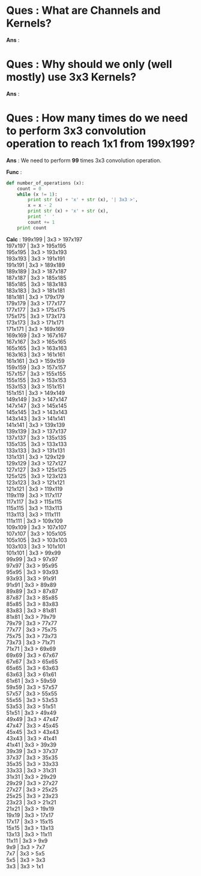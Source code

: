 # Ques : What are Channels and Kernels?
**Ans**  :


# Ques : Why should we only (well mostly) use 3x3 Kernels?
**Ans**  :


# Ques : How many times do we need to perform 3x3 convolution operation to reach 1x1 from 199x199?
**Ans**  : We need to perform **99** times 3x3 convolution operation.

**Func** : 
```python  
def number_of_operations (x):  
	count = 0  
	while (x != 1):  
		print str (x) + 'x' + str (x), '| 3x3 >',  
		x = x - 2  
		print str (x) + 'x' + str (x),
		print '  '  
		count += 1  
	print count  
```

**Calc** : 199x199 | 3x3 > 197x197   
197x197 | 3x3 > 195x195   
195x195 | 3x3 > 193x193   
193x193 | 3x3 > 191x191   
191x191 | 3x3 > 189x189   
189x189 | 3x3 > 187x187   
187x187 | 3x3 > 185x185   
185x185 | 3x3 > 183x183   
183x183 | 3x3 > 181x181   
181x181 | 3x3 > 179x179   
179x179 | 3x3 > 177x177   
177x177 | 3x3 > 175x175   
175x175 | 3x3 > 173x173   
173x173 | 3x3 > 171x171   
171x171 | 3x3 > 169x169   
169x169 | 3x3 > 167x167   
167x167 | 3x3 > 165x165   
165x165 | 3x3 > 163x163   
163x163 | 3x3 > 161x161   
161x161 | 3x3 > 159x159   
159x159 | 3x3 > 157x157   
157x157 | 3x3 > 155x155   
155x155 | 3x3 > 153x153   
153x153 | 3x3 > 151x151   
151x151 | 3x3 > 149x149   
149x149 | 3x3 > 147x147   
147x147 | 3x3 > 145x145   
145x145 | 3x3 > 143x143   
143x143 | 3x3 > 141x141   
141x141 | 3x3 > 139x139   
139x139 | 3x3 > 137x137   
137x137 | 3x3 > 135x135   
135x135 | 3x3 > 133x133   
133x133 | 3x3 > 131x131   
131x131 | 3x3 > 129x129   
129x129 | 3x3 > 127x127   
127x127 | 3x3 > 125x125   
125x125 | 3x3 > 123x123   
123x123 | 3x3 > 121x121   
121x121 | 3x3 > 119x119   
119x119 | 3x3 > 117x117   
117x117 | 3x3 > 115x115   
115x115 | 3x3 > 113x113   
113x113 | 3x3 > 111x111   
111x111 | 3x3 > 109x109   
109x109 | 3x3 > 107x107   
107x107 | 3x3 > 105x105   
105x105 | 3x3 > 103x103   
103x103 | 3x3 > 101x101   
101x101 | 3x3 > 99x99   
99x99 | 3x3 > 97x97   
97x97 | 3x3 > 95x95   
95x95 | 3x3 > 93x93   
93x93 | 3x3 > 91x91   
91x91 | 3x3 > 89x89   
89x89 | 3x3 > 87x87   
87x87 | 3x3 > 85x85   
85x85 | 3x3 > 83x83   
83x83 | 3x3 > 81x81   
81x81 | 3x3 > 79x79   
79x79 | 3x3 > 77x77   
77x77 | 3x3 > 75x75   
75x75 | 3x3 > 73x73   
73x73 | 3x3 > 71x71   
71x71 | 3x3 > 69x69   
69x69 | 3x3 > 67x67   
67x67 | 3x3 > 65x65   
65x65 | 3x3 > 63x63   
63x63 | 3x3 > 61x61   
61x61 | 3x3 > 59x59   
59x59 | 3x3 > 57x57   
57x57 | 3x3 > 55x55   
55x55 | 3x3 > 53x53   
53x53 | 3x3 > 51x51   
51x51 | 3x3 > 49x49   
49x49 | 3x3 > 47x47   
47x47 | 3x3 > 45x45   
45x45 | 3x3 > 43x43   
43x43 | 3x3 > 41x41   
41x41 | 3x3 > 39x39   
39x39 | 3x3 > 37x37   
37x37 | 3x3 > 35x35   
35x35 | 3x3 > 33x33   
33x33 | 3x3 > 31x31   
31x31 | 3x3 > 29x29   
29x29 | 3x3 > 27x27   
27x27 | 3x3 > 25x25   
25x25 | 3x3 > 23x23   
23x23 | 3x3 > 21x21   
21x21 | 3x3 > 19x19   
19x19 | 3x3 > 17x17   
17x17 | 3x3 > 15x15   
15x15 | 3x3 > 13x13   
13x13 | 3x3 > 11x11   
11x11 | 3x3 > 9x9   
9x9 | 3x3 > 7x7   
7x7 | 3x3 > 5x5   
5x5 | 3x3 > 3x3   
3x3 | 3x3 > 1x1   
